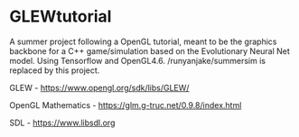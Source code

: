 # GLEWtutorial
A summer project following a OpenGL tutorial, meant to be the graphics backbone for a C++ game/simulation based on the Evolutionary Neural Net model. Using Tensorflow and OpenGL4.6. /runyanjake/summersim is replaced by this project.

GLEW - https://www.opengl.org/sdk/libs/GLEW/

OpenGL Mathematics - https://glm.g-truc.net/0.9.8/index.html

SDL - https://www.libsdl.org
